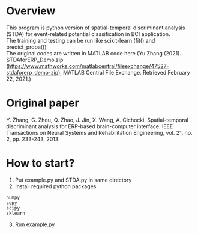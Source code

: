 # Overview
This program is python version of spatial-temporal discriminant analysis (STDA) for event-related potential classification in BCI application.  
The training and testing can be run like scikit-learn (fit() and predict_proba())  
The original codes are written in MATLAB code here (Yu Zhang (2021). STDAforERP_Demo.zip (https://www.mathworks.com/matlabcentral/fileexchange/47527-stdaforerp_demo-zip), MATLAB Central File Exchange. Retrieved February 22, 2021.)

# Original paper
Y. Zhang, G. Zhou, Q. Zhao, J. Jin, X. Wang, A. Cichocki. Spatial-temporal discriminant analysis for ERP-based brain-computer interface. IEEE Transactions on Neural Systems and Rehabilitation Engineering, vol. 21, no. 2, pp. 233-243, 2013.

# How to start?
1. Put example.py and STDA.py in same directory
2. Install required python packages
```
numpy
copy
scipy
sklearn
```
3. Run example.py
